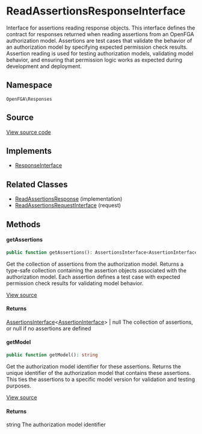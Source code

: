 # ReadAssertionsResponseInterface

Interface for assertions reading response objects. This interface defines the contract for responses returned when reading assertions from an OpenFGA authorization model. Assertions are test cases that validate the behavior of an authorization model by specifying expected permission check results. Assertion reading is used for testing authorization models, validating model behavior, and ensuring that permission logic works as expected during development and deployment.

## Namespace
`OpenFGA\Responses`

## Source
[View source code](https://github.com/evansims/openfga-php/blob/main/src/Responses/ReadAssertionsResponseInterface.php)

## Implements
* [ResponseInterface](ResponseInterface.md)

## Related Classes
* [ReadAssertionsResponse](Responses/ReadAssertionsResponse.md) (implementation)
* [ReadAssertionsRequestInterface](Requests/ReadAssertionsRequestInterface.md) (request)



## Methods

                                    
#### getAssertions


```php
public function getAssertions(): AssertionsInterface<AssertionInterface>|null
```

Get the collection of assertions from the authorization model. Returns a type-safe collection containing the assertion objects associated with the authorization model. Each assertion defines a test case with expected permission check results for validating model behavior.

[View source](https://github.com/evansims/openfga-php/blob/main/src/Responses/ReadAssertionsResponseInterface.php#L46)


#### Returns
[AssertionsInterface](Models/Collections/AssertionsInterface.md)&lt;[AssertionInterface](Models/AssertionInterface.md)&gt; &#124; null
 The collection of assertions, or null if no assertions are defined

#### getModel


```php
public function getModel(): string
```

Get the authorization model identifier for these assertions. Returns the unique identifier of the authorization model that contains these assertions. This ties the assertions to a specific model version for validation and testing purposes.

[View source](https://github.com/evansims/openfga-php/blob/main/src/Responses/ReadAssertionsResponseInterface.php#L57)


#### Returns
string
 The authorization model identifier

